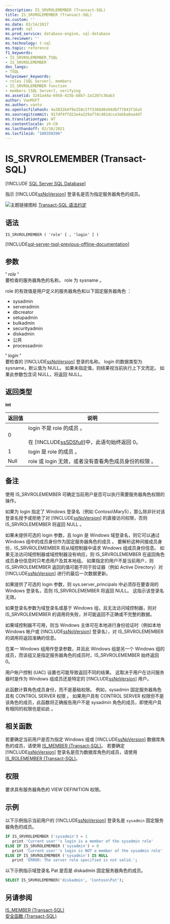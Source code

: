 ```yaml
---
description: IS_SRVROLEMEMBER (Transact-SQL)
title: IS_SRVROLEMEMBER (Transact-SQL)
ms.custom: ''
ms.date: 03/14/2017
ms.prod: sql
ms.prod_service: database-engine, sql-database
ms.reviewer: ''
ms.technology: t-sql
ms.topic: reference
f1_keywords:
- IS_SRVROLEMEMBER_TSQL
- IS_SRVROLEMEMBER
dev_langs:
- TSQL
helpviewer_keywords:
- roles [SQL Server], members
- IS_SRVROLEMEMBER function
- members [SQL Server], verifying
ms.assetid: 3241a44a-6958-415b-b8b7-2a1207c36ab3
author: VanMSFT
ms.author: vanto
ms.openlocfilehash: 4a3832b4f9e250c2ff3368d0a94dbf77843f16a5
ms.sourcegitcommit: 917df4ffd22e4a229af7dc481dcce3ebba0aa4d7
ms.translationtype: HT
ms.contentlocale: zh-CN
ms.lasthandoff: 02/10/2021
ms.locfileid: "100350396"
---
```

# <a name="is_srvrolemember-transact-sql"></a>IS_SRVROLEMEMBER (Transact-SQL)

[!INCLUDE [SQL Server SQL Database](../../includes/applies-to-version/sql-asdb.md)]

  指示 [!INCLUDE[ssNoVersion](../../includes/ssnoversion-md.md)] 登录名是否为指定服务器角色的成员。  
  
 ![主题链接图标](../../database-engine/configure-windows/media/topic-link.gif "“主题链接”图标") [Transact-SQL 语法约定](../../t-sql/language-elements/transact-sql-syntax-conventions-transact-sql.md)  
  
## <a name="syntax"></a>语法  
  
```syntaxsql
IS_SRVROLEMEMBER ( 'role' [ , 'login' ] )  
```  
  
[!INCLUDE[sql-server-tsql-previous-offline-documentation](../../includes/sql-server-tsql-previous-offline-documentation.md)]

## <a name="arguments"></a>参数
 **'** *role* **'**  
 要检查的服务器角色的名称。 role 为 sysname   。  
  
 role 的有效值是用户定义的服务器角色和以下固定服务器角色  ：  

- sysadmin
- serveradmin
- dbcreator
- setupadmin  
- bulkadmin
- securityadmin  
- diskadmin
- 公共  
- processadmin
  
 **'** *login* **'**  
 要检查的 [!INCLUDE[ssNoVersion](../../includes/ssnoversion-md.md)] 登录的名称。 login 的数据类型为 sysname，默认值为 NULL。 如果未指定值，则结果视当前执行上下文而定。 如果此参数包含词 NULL，将返回 NULL。  
  
## <a name="return-types"></a>返回类型  
 **int**  
  
|返回值|说明|  
|------------------|-----------------|  
|0|login 不是 role 的成员 。<br /><br /> 在 [!INCLUDE[ssSDSfull](../../includes/sssdsfull-md.md)]中，此语句始终返回 0。|  
|1|login 是 role 的成员 。|  
|Null|role 或 login 无效，或者没有查看角色成员身份的权限 。|  
  
## <a name="remarks"></a>备注  
 使用 IS_SRVROLEMEMBER 可确定当前用户是否可以执行需要服务器角色权限的操作。  
  
 如果为 login 指定了 Windows 登录名（例如 Contoso\Mary5），那么除非针对该登录名授予或拒绝了对 [!INCLUDE[ssNoVersion](../../includes/ssnoversion-md.md)] 的直接访问权限，否则 IS_SRVROLEMEMBER 将返回 NULL 。  
  
 如果未提供可选的 login 参数，且 login 是 Windows 域登录名，则它可以通过 Windows 组中的成员身份作为固定服务器角色的成员 。 要解析这种间接成员身份，IS_SRVROLEMEMBER 将从域控制器中请求 Windows 组成员身份信息。 如果无法访问域控制器或域控制器没有响应，则 IS_SRVROLEMEMBER 在返回角色成员身份信息时只考虑用户及其本地组。 如果指定的用户不是当前用户，则 IS_SRVROLEMEMBER 返回的值可能不同于验证器（例如 Active Directory）对 [!INCLUDE[ssNoVersion](../../includes/ssnoversion-md.md)] 进行的最后一次数据更新。  
  
 如果提供了可选的 login 参数，则 sys.server_principals 中必须存在要查询的 Windows 登录名，否则 IS_SRVROLEMEMBER 将返回 NULL。 这指示该登录名无效。  
  
 如果登录名参数为域登录名或基于 Windows 组，且无法访问域控制器，则对 IS_SRVROLEMEMBER 的调用将失败，并可能返回不正确或不完整的数据。  
  
 如果域控制器不可用，则当 Windows 主体可在本地进行身份验证时（例如本地 Windows 帐户或 [!INCLUDE[ssNoVersion](../../includes/ssnoversion-md.md)] 登录名），对 IS_SRVROLEMEMBER 的调用将返回准确的信息。  
  
 在某一 Windows 组用作登录参数，并且此 Windows 组是另一个 Windows 组的成员，而该组又是指定服务器角色的成员时，IS_SRVROLEMEMBER 始终返回 0。  
  
 用户帐户控制 (UAC) 设置也可能导致返回不同的结果。 这取决于用户在访问服务器时是作为 Windows 组成员还是特定的 [!INCLUDE[ssNoVersion](../../includes/ssnoversion-md.md)] 用户。  
  
 此函数计算角色成员身份，而不是基础权限。 例如，sysadmin 固定服务器角色具有 CONTROL SERVER 权限 。 如果用户具有 CONTROL SERVER 权限但不是该角色的成员，此函数将正确报告用户不是 sysadmin 角色的成员，即使用户具有相同的权限也是如此 。  
  
## <a name="related-functions"></a>相关函数  
 若要确定当前用户是否为指定 Windows 组或 [!INCLUDE[ssNoVersion](../../includes/ssnoversion-md.md)] 数据库角色的成员，请使用 [IS_MEMBER (Transact-SQL)](../../t-sql/functions/is-member-transact-sql.md)。 若要确定 [!INCLUDE[ssNoVersion](../../includes/ssnoversion-md.md)] 登录名是否为数据库角色的成员，请使用 [IS_ROLEMEMBER (Transact-SQL)](../../t-sql/functions/is-rolemember-transact-sql.md)。  
  
## <a name="permissions"></a>权限  
 要求具有服务器角色的 VIEW DEFINITION 权限。  
  
## <a name="examples"></a>示例  
 以下示例指示当前用户的 [!INCLUDE[ssNoVersion](../../includes/ssnoversion-md.md)] 登录名是 `sysadmin` 固定服务器角色的成员。  
  
```sql  
IF IS_SRVROLEMEMBER ('sysadmin') = 1  
   print 'Current user''s login is a member of the sysadmin role'  
ELSE IF IS_SRVROLEMEMBER ('sysadmin') = 0  
   print 'Current user''s login is NOT a member of the sysadmin role'  
ELSE IF IS_SRVROLEMEMBER ('sysadmin') IS NULL  
   print 'ERROR: The server role specified is not valid.';  
```  
  
 以下示例指示域登录名 Pat 是否是 diskadmin 固定服务器角色的成员。  
  
```sql  
SELECT IS_SRVROLEMEMBER('diskadmin', 'Contoso\Pat');  
```  
  
## <a name="see-also"></a>另请参阅  
 [IS_MEMBER (Transact-SQL)](../../t-sql/functions/is-member-transact-sql.md)   
 [安全函数 (Transact-SQL)](../../t-sql/functions/security-functions-transact-sql.md)  
  
  
